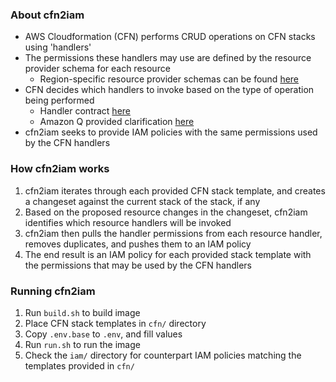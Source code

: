 ### About cfn2iam

- AWS Cloudformation (CFN) performs CRUD operations on CFN stacks using 'handlers'
- The permissions these handlers may use are defined by the resource provider schema for each resource
  - Region-specific resource provider schemas can be found [here](https://docs.aws.amazon.com/AWSCloudFormation/latest/UserGuide/resource-type-schemas.html)
- CFN decides which handlers to invoke based on the type of operation being performed
  - Handler contract [here](https://docs.aws.amazon.com/cloudformation-cli/latest/userguide/resource-type-test-contract.html)
  - Amazon Q provided clarification [here](./handlers.md)
- cfn2iam seeks to provide IAM policies with the same permissions used by the CFN handlers

### How cfn2iam works

1. cfn2iam iterates through each provided CFN stack template, and creates a changeset against the current stack of the stack, if any
2. Based on the proposed resource changes in the changeset, cfn2iam identifies which resource handlers will be invoked
3. cfn2iam then pulls the handler permissions from each resource handler, removes duplicates, and pushes them to an IAM policy
4. The end result is an IAM policy for each provided stack template with the permissions that may be used by the CFN handlers

### Running cfn2iam

1. Run `build.sh` to build image
2. Place CFN stack templates in `cfn/` directory
3. Copy `.env.base` to `.env`, and fill values
4. Run `run.sh` to run the image
5. Check the `iam/` directory for counterpart IAM policies matching the templates provided in `cfn/`
